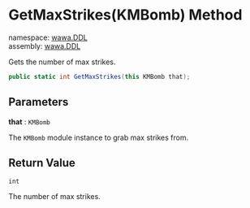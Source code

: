 # GetMaxStrikes\(KMBomb\) Method

namespace: [wawa\.DDL](../../wawa.DDL.md)<br />
assembly: [wawa\.DDL](../../../wawa.DDL.md)

Gets the number of max strikes\.

```csharp
public static int GetMaxStrikes(this KMBomb that);
```

## Parameters

__that__ : `KMBomb`

The `KMBomb` module instance to grab max strikes from\.

## Return Value

`int`

The number of max strikes\.

